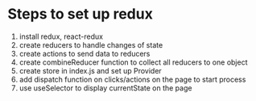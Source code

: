 # Steps to set up redux

1. install redux, react-redux
2. create reducers to handle changes of state
3. create actions to send data to reducers
4. create combineReducer function to collect all reducers to one object
5. create store in index.js and set up Provider
6. add dispatch function on clicks/actions on the page to start process
7. use useSelector to display currentState on the page
